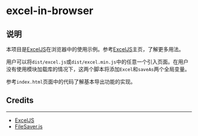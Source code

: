 # excel-in-browser

## 说明

本项目是[ExcelJS](https://github.com/guyonroche/exceljs)在浏览器中的使用示例。参考[ExcelJS](https://github.com/guyonroche/exceljs)主页，了解更多用法。

用户可以将`dist/excel.js`或`dist/excel.min.js`中的任意一个引入页面。在用户没有使用模块加载库的情况下，这两个脚本将添加`Excel`和`saveAs`两个全局变量。

参考`index.html`页面中的代码了解基本导出功能的实现。

## Credits

---

- [ExcelJS](https://github.com/guyonroche/exceljs)
- [FileSaver.js](https://github.com/eligrey/FileSaver.js/)